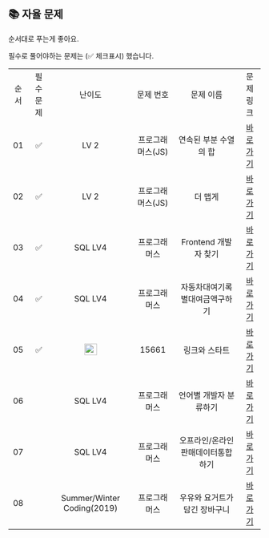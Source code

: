 ## 📚 자율 문제

순서대로 푸는게 좋아요.

필수로 풀어야하는 문제는 (✅ 체크표시) 했습니다.
<br/>
<table>
  <tr>
    <td align="center">순서</td>
    <td align="center">필수 문제</td>
    <td align="center">난이도</td>
    <td align="center">문제 번호</td>
    <td align="center">문제 이름</td>
    <td align="center">문제 링크</td>
  </tr>
    <tr>
    <td align="center">01</td>
    <td align="center">✅</td>
    <td align="center">LV 2</td>
    <td align="center">프로그래머스(JS)</td>
    <td align="center">연속된 부분 수열의 합</td>
    <td align="center"><a href="https://school.programmers.co.kr/learn/courses/30/lessons/178870?language=javascript">바로가기</a></td>
  </tr>
  <tr>
    <td align="center">02</td>
    <td align="center">✅</td>
    <td align="center">LV 2</td>
    <td align="center">프로그래머스(JS)</td>
    <td align="center">더 맵게</td>
    <td align="center"><a href="https://school.programmers.co.kr/learn/courses/30/lessons/42626?language=javascript">바로가기</a></td>
  </tr>
  <tr>
    <td align="center">03</td>
    <td align="center">✅</td>
    <td align="center">SQL LV4</td>
    <td align="center">프로그래머스</td>
    <td align="center">Frontend 개발자 찾기</td>
    <td align="center"><a href="https://school.programmers.co.kr/learn/courses/30/lessons/276035">바로가기</a></td>
  </tr>
  <tr>
    <td align="center">04</td>
    <td align="center">✅</td>
    <td align="center">SQL LV4</td>
    <td align="center">프로그래머스</td>
    <td align="center">자동차대여기록별대여금액구하기</td>
    <td align="center"><a href="https://school.programmers.co.kr/learn/courses/30/lessons/151141">바로가기</a></td>
  </tr>
     <tr>
    <td align="center">05</td>
    <td align="center">✅</td>
    <td align="center"><img height="23px" width="25px" src="https://d2gd6pc034wcta.cloudfront.net/tier/11.svg"></td>
    <td align="center">15661</td>
    <td align="center">링크와 스타트</td>
    <td align="center"><a href="https://www.acmicpc.net/problem/15661">바로가기</a></td>
  </tr>
  <tr>
    <td align="center">06</td>
    <td align="center"></td>
    <td align="center">SQL LV4</td>
    <td align="center">프로그래머스</td>
    <td align="center">언어별 개발자 분류하기</td>
    <td align="center"><a href="https://school.programmers.co.kr/learn/courses/30/lessons/276036">바로가기</a></td>
  </tr>

  <tr>
    <td align="center">07</td>
    <td align="center"></td>
    <td align="center">SQL LV4</td>
    <td align="center">프로그래머스</td>
    <td align="center">오프라인/온라인판매데이터통합하기</td>
    <td align="center"><a href="https://school.programmers.co.kr/learn/courses/30/lessons/131537">바로가기</a></td>
  </tr>
  <tr>
    <td align="center">08</td>
    <td align="center"></td>
    <td align="center">Summer/Winter Coding(2019)</td>
    <td align="center">프로그래머스</td>
    <td align="center">우유와 요거트가 담긴 장바구니</td>
    <td align="center"><a href="https://school.programmers.co.kr/learn/courses/30/lessons/62284">바로가기</a></td>
  </tr>
</table>
<br/><br/>

